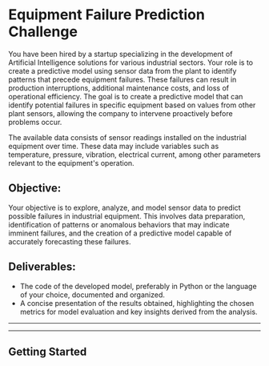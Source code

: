 # Equipment Failure Prediction Challenge

You have been hired by a startup specializing in the development of Artificial Intelligence solutions for various industrial sectors. Your role is to create a predictive model using sensor data from the plant to identify patterns that precede equipment failures. These failures can result in production interruptions, additional maintenance costs, and loss of operational efficiency. The goal is to create a predictive model that can identify potential failures in specific equipment based on values from other plant sensors, allowing the company to intervene proactively before problems occur.

The available data consists of sensor readings installed on the industrial equipment over time. These data may include variables such as temperature, pressure, vibration, electrical current, among other parameters relevant to the equipment's operation.

## Objective:

Your objective is to explore, analyze, and model sensor data to predict possible failures in industrial equipment. This involves data preparation, identification of patterns or anomalous behaviors that may indicate imminent failures, and the creation of a predictive model capable of accurately forecasting these failures.

## Deliverables:

- The code of the developed model, preferably in Python or the language of your choice, documented and organized.
- A concise presentation of the results obtained, highlighting the chosen metrics for model evaluation and key insights derived from the analysis.


---
---

## Getting Started



